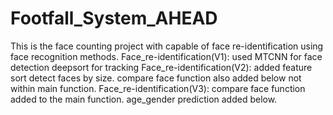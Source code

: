 # Footfall_System_AHEAD
This is the face counting project with capable of face re-identification using face recognition methods.
Face_re-identification(V1): used MTCNN for face detection deepsort for tracking
Face_re-identification(V2): added feature sort detect faces by size. compare face function also added below not within main function.
Face_re-identification(V3): compare face function added to the main function. age_gender prediction added below.